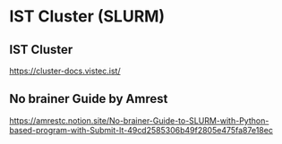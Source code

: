 #  IST Cluster (SLURM)


## IST Cluster
https://cluster-docs.vistec.ist/

## No brainer Guide by Amrest
https://amrestc.notion.site/No-brainer-Guide-to-SLURM-with-Python-based-program-with-Submit-It-49cd2585306b49f2805e475fa87e18ec
